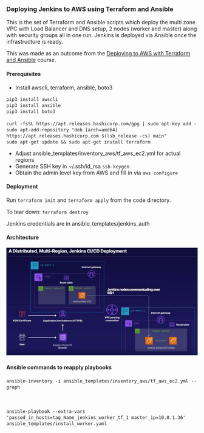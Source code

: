 ### Deploying Jenkins to AWS using Terraform and Ansible

This is the set of Terraform and Ansible scripts which deploy the multi zone VPC with Load Balancer and DNS setup, 2 nodes (worker and master) along with security groups all in one run. Jenkins is deployed via Ansible once the infrastructure is ready.

This was made as an outcome from the [Deploying to AWS with Terraform and Ansible](https://github.com/linuxacademy/content-deploying-to-aws-ansible-terraform) course.

#### Prerequisites

* Install awscli, terraform, ansible, boto3

```
pip3 install awscli
pip3 install ansible
pip3 install boto3

curl -fsSL https://apt.releases.hashicorp.com/gpg | sudo apt-key add -
sudo apt-add-repository "deb [arch=amd64] https://apt.releases.hashicorp.com $(lsb_release -cs) main"
sudo apt-get update && sudo apt-get install terraform
```

* Adjust ansible_templates/inventory_aws/tf_aws_ec2.yml for actual regions
* Generate SSH key in ~/.ssh/id_rsa `ssh-keygen`
* Obtain the admin level key from AWS and fill in via `aws configure`

#### Deployment

Run `terraform init` and `terraform apply` from the code directory.

To tear down: `terraform destroy`

Jenkins credentials are in ansible_templates/jenkins_auth

#### Architecture

![](plan.png)

#### Ansible commands to reapply playbooks

```
ansible-inventory -i ansible_templates/inventory_aws/tf_aws_ec2.yml --graph



ansible-playbook --extra-vars 'passed_in_hosts=tag_Name_jenkins_worker_tf_1 master_ip=10.0.1.36' ansible_templates/install_worker.yaml
```